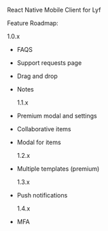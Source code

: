 React Native Mobile Client for Lyf

Feature Roadmap:

  1.0.x

- FAQS
- Support requests page
- Drag and drop
- Notes

  1.1.x

- Premium modal and settings
- Collaborative items
- Modal for items

  1.2.x

- Multiple templates (premium)

  1.3.x

- Push notifications

  1.4.x

- MFA
